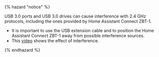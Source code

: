 
{% hazard "notice" %}

USB 3.0 ports and USB 3.0 drives can cause interference with 2.4 GHz protocols, including the ones provided by Home Assistant Connect&nbsp;ZBT-1.

- It is important to use the USB extension cable and to position the Home Assistant Connect&nbsp;ZBT-1 away from possible interference sources.
- This [video](/hc/en-us/articles/26124431414557) shows the effect of interference.

{% endhazard %}